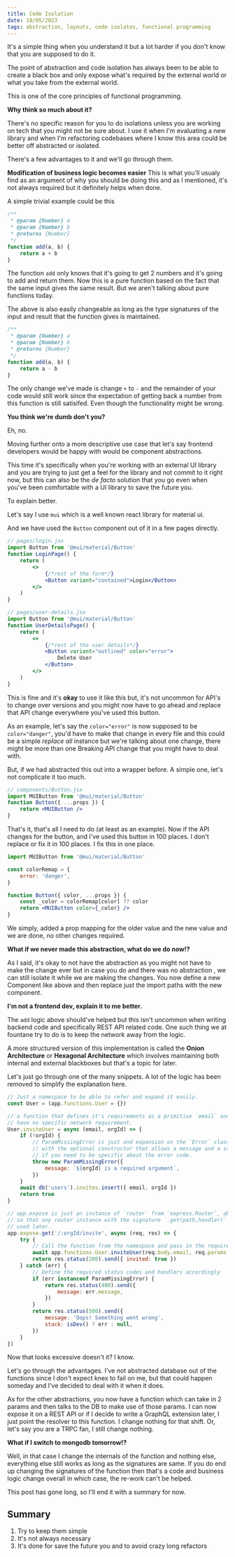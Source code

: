 ```yaml
---
title: Code Isolation
date: 18/05/2023
tags: abstraction, layouts, code isolates, functional programming
---
```


It's a simple thing when you understand it but a lot harder if you don't know
that you are supposed to do it.

The point of abstraction and code isolation has always been to be able to create
a black box and only expose what's required by the external world or what you
take from the external world.

This is one of the core principles of functional programming.

**Why think so much about it?**

There's no specific reason for you to do isolations unless you are working on
tech that you might not be sure about. I use it when I'm evaluating a new
library and when I'm refactoring codebases where I know this area could be
better off abstracted or isolated.

There's a few advantages to it and we'll go through them.

**Modification of business logic becomes easier** This is what you'll usualy
find as an argument of why you should be doing this and as I mentioned, it's not
always required but it definitely helps when done.

A simple trivial example could be this

```js
/**
 * @param {Number} a
 * @param {Number} b
 * @returns {Number}
 */
function add(a, b) {
	return a + b
}
```

The function `add` only knows that it's going to get 2 numbers and it's going to
add and return them. Now this is a pure function based on the fact that the same
input gives the same result. But we aren't talking about pure functions today.

The above is also easily changeable as long as the type signatures of the input
and result that the function gives is maintained.

```js
/**
 * @param {Number} a
 * @param {Number} b
 * @returns {Number}
 */
function add(a, b) {
	return a - b
}
```

The only change we've made is change `+` to `-` and the remainder of your code
would still work since the expectation of getting back a number from this
function is still satisifed. Even though the functionality might be wrong.

**You think we're dumb don't you?**

Eh, no.

Moving further onto a more descriptive use case that let's say frontend
developers would be happy with would be component abstractions.

This time it's specifically when you're working with an external UI library and
you are trying to just get a feel for the library and not commit to it right
now, but this can also be the _de facto_ solution that you go even when you've
been comfortable with a UI library to save the future you.

To explain better.

Let's say I use `mui` which is a well known react library for material ui.

And we have used the `Button` component out of it in a few pages directly.

```jsx
// pages/login.jsx
import Button from '@mui/material/Button'
function LoginPage() {
	return (
		<>
			{/*rest of the form*/}
			<Button variant="contained">Login</Button>
		</>
	)
}

// pages/user-details.jsx
import Button from '@mui/material/Button'
function UserDetailsPage() {
	return (
		<>
			{/*rest of the user details*/}
			<Button variant="outlined" color="error">
				Delete User
			</Button>
		</>
	)
}
```

This is fine and it's **okay** to use it like this but, it's not uncommon for
API's to change over versions and you might now have to go ahead and replace
that API change everywhere you've used this button.

As an example, let's say the `color="error"` is now supposed to be
`color="danger"`, you'd have to make that change in every file and this could be
a simple _replace all_ instance but we're talking about one change, there might
be more than one Breaking API change that you might have to deal with.

But, if we had abstracted this out into a wrapper before. A simple one, let's
not complicate it too much.

```jsx
// components/Button.jsx
import MUIButton from '@mui/material/Button'
function Button({ ...props }) {
	return <MUIButton />
}
```

That's it, that's all I need to do (at least as an example). Now if the API
changes for the button, and I've used this button in 100 places. I don't replace
or fix it in 100 places. I fix this in one place.

```jsx
import MUIButton from '@mui/material/Button'

const colorRemap = {
	error: 'danger',
}

function Button({ color, ...props }) {
	const _color = colorRemap[color] ?? color
	return <MUIButton color={_color} />
}
```

We simply, added a prop mapping for the older value and the new value and we are
done, no other changes required.

**What if we never made this abstraction, what do we do now!?**

As I said, it's okay to not have the abstraction as you might not have to make
the change ever but in case you do and there was no abstraction , we can still
isolate it while we are making the changes. You now define a new Component like
above and then replace just the import paths with the new component.

**I'm not a frontend dev, explain it to me better.**

The `add` logic above should've helped but this isn't uncommon when writing
backend code and specifically REST API related code. One such thing we at
fountane try to do is to keep the network away from the logic.

A more structured version of this implementation is called the **Onion
Architecture** or **Hexagonal Architecture** which involves maintaining both
internal and external blackboxes but that's a topic for later.


Let's just go through one of the many snippets. A lot of the logic has been removed to simplify the explanation here.


```js
// Just a namespace to be able to refer and expand it easily.
const User = (app.functions.User = {})

// a function that defines it's requirements as a primitive `email` and `orgId` which 
// have no specific network requirement. 
User.inviteUser = async (email, orgId) => {
	if (!orgId) {
		// ParamMissingError is just and expansion on the `Error` class 
		// with the optional constructor that allows a message and a statusCode
		// if you need to be specific about the error code.
		throw new ParamMissingError({
			message: `${orgId} is a required argument`,
		})
	}
	await db('users').invites.insert({ email, orgId })
	return true
}

// app.expose is just an instance of `router` from `express.Router`, abstracted 
// so that any router instance with the signature `.get(path,handler)` can be 
// used later. 
app.expose.get('/:orgId/invite', async (req, res) => {
	try {
		// Call the function from the namespace and pass in the required params 
		await app.functions.User.inviteUser(req.body.email, req.params.orgId)
		return res.status(200).send({ invited: true })
	} catch (err) {
		// Define the required status codes and handlers accordingly
		if (err instanceof ParamMissingError) {
			return res.status(400).send({
				message: err.message,
			})
		}
		return res.status(500).send({
			message: 'Oops! Something went wrong',
			stack: isDev() ? err : null,
		})
	}
})
```

Now that looks excessive doesn't it? I know. 

Let's go through the advantages. I've not abstracted database out of the functions since I don't expect knex to fail on me, but that could happen someday and I've decided to deal with it when it does. 

As for the other abstractions, you now have a function which can take in 2 params and then talks to the DB to make use of those params. I can now expose it on a REST API or if I decide to write a GraphQL extension later, I just point the resolver to this function. I change nothing for that shift. Or, let's say you are a TRPC fan, I still change nothing. 

**What if I switch to mongodb tomorrow!?** 

Well, in that case I change the internals of the function and nothing else, everything else still works as long as the signatures are same. If you do end up changing the signatures of the function then that's a code and business logic change overall in which case, the re-work can't be helped.

This post has gone long, so I'll end it with a summary for now. 


## Summary
1. Try to keep them simple 
2. It's not always necessary 
3. It's done for save the future you and to avoid crazy long refactors



